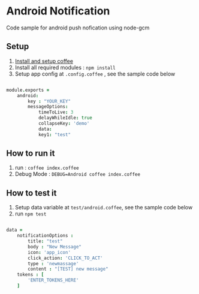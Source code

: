 # Android Notification
Code sample for android push nofication using node-gcm

## Setup
1. [Install and setup coffee](https://www.npmjs.com/package/coffee-script)
2. Install all required modules : `npm install`
3. Setup app config at `.config.coffee` , see the sample code below

```coffeescript

module.exports =
	android:
		key : "YOUR_KEY"
		messageOptions:
			timeToLive: 3
			delayWhileIdle: true
			collapseKey: 'demo'
			data: 
			key1: "test"

```

## How to run it
1. run : `coffee index.coffee`
2. Debug Mode : `DEBUG=Android coffee index.coffee`

## How to test it
1. Setup data variable at `test/android.coffee`, see the sample code below
2. run `npm test`

```coffeescript

data =
	notificationOptions :
		title: "test"
		body : "New Message"
		icon: 'app_icon'
		click_action: 'CLICK_TO_ACT'
		type : 'newmassage'
		content : "[TEST] new message"
	tokens : [
		'ENTER_TOKENS_HERE'
	]

```
